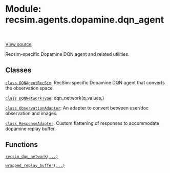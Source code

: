 <div itemscope itemtype="http://developers.google.com/ReferenceObject">
<meta itemprop="name" content="recsim.agents.dopamine.dqn_agent" />
<meta itemprop="path" content="Stable" />
</div>

# Module: recsim.agents.dopamine.dqn_agent

<table class="tfo-notebook-buttons tfo-api" align="left">
</table>

<a target="_blank" href="https://github.com/google-research/recsim/recsim/agents/dopamine/dqn_agent.py">View
source</a>

Recsim-specific Dopamine DQN agent and related utilities.

<!-- Placeholder for "Used in" -->

## Classes

[`class DQNAgentRecSim`](../../../recsim/agents/dopamine/dqn_agent/DQNAgentRecSim.md):
RecSim-specific Dopamine DQN agent that converts the observation space.

[`class DQNNetworkType`](../../../recsim/agents/dopamine/dqn_agent/DQNNetworkType.md):
dqn_network(q_values,)

[`class ObservationAdapter`](../../../recsim/agents/dopamine/dqn_agent/ObservationAdapter.md):
An adapter to convert between user/doc observation and images.

[`class ResponseAdapter`](../../../recsim/agents/dopamine/dqn_agent/ResponseAdapter.md):
Custom flattening of responses to accommodate dopamine replay buffer.

## Functions

[`recsim_dqn_network(...)`](../../../recsim/agents/dopamine/dqn_agent/recsim_dqn_network.md)

[`wrapped_replay_buffer(...)`](../../../recsim/agents/dopamine/dqn_agent/wrapped_replay_buffer.md)
